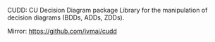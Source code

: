 CUDD: CU Decision Diagram package
Library for the manipulation of decision diagrams (BDDs, ADDs, ZDDs).

Mirror: https://github.com/ivmai/cudd
